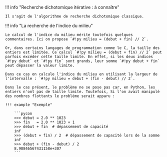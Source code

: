 !!! info "Recherche dichotomique itérative : à connaître"

	Il s'agit de l'algorithme de recherche dichotomique classique.

!!! info "La recherche de l'indice du milieu"

	Le calcul de l'indice du milieu mérite toutefois quelques commentaires. Ici on propose `#!py milieu = (debut + fin) // 2`.

	Or, dans certains langages de programmation comme le C, la taille des entiers est limitée. Ce calcul `#!py milieu = (debut + fin) // 2` peut parfois excéder cette taille limite. En effet, si les deux indices `#!py debut` et `#!py fin` sont grands, leur somme `#!py debut + fin` peut dépasser la valeur limite.

	Dans ce cas on calcule l'indice du milieu en utilisant la largeur de l'intervalle : `#!py milieu = debut + (fin - debut) // 2`.

	Dans le cas présent, le problème ne se pose pas car, en Python, les entiers n'ont pas de taille limite. Toutefois, Si l'on avait manipulé des nombres flottants le problème serait apparu :

	!!! example "Exemple"

		```pycon
		>>> debut = 2.0 ** 1023
		>>> fin   = 2.0 ** 1023 + 1
		>>> debut + fin  # dépassement de capacité
		inf
		>>> (debut + fin) / 2  # dépassement de capacité lors de la somme
		inf
		>>> debut + (fin - debut) / 2
		8.98846567431158e+307
		```

